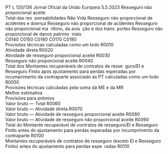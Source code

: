 PT  L 120/136 Jornal Oficial da União Europeia 5.5.2023
 Resseguro não proporcional aceite  
Total das res ­
ponsabilidades 
Não Vida  Resseguro não 
proporcional de 
acidentes e 
doença  Resseguro não 
proporcional de 
acidentes  Resseguro não 
proporcional ma ­
rítimo, da avia ­
ção e dos trans ­
portes  Resseguro não 
proporcional de 
danos patrimo ­
niais  
C0140  C0150  C0160  C0170  C0180  
Provisões técnicas calculadas como um todo  R0010  
Atividade direta  R0020  
Atividade de resseguro proporcional aceite  R0030  
Resseguro não proporcional aceite  R0040  
Total dos Montantes recuperáveis de contratos de resse ­
guro/EI e Resseguro Finito após ajustamento para perdas 
esperadas por incumprimento da contraparte associado às 
PT calculadas como um todo  R0050  
Provisões técnicas calculadas pela soma da ME e da MR  
Melhor estimativa  
Provisões para prémios  
Valor bruto — Total  R0060  
Valor bruto — Atividade direta  R0070  
Valor bruto — Atividade de resseguro proporcional aceite  R0080  
Valor bruto — Atividade de resseguro não proporcional 
aceite  R0090  
Total do Montante recuperável de contratos de resseguro/EI e 
Resseguro Finito antes do ajustamento para perdas esperadas 
por incumprimento da contraparte  R0100  
Montantes recuperáveis de contratos de resseguro (exceto EI 
e Resseguro Finito) antes do ajustamento para perdas espe ­
radas  R0110